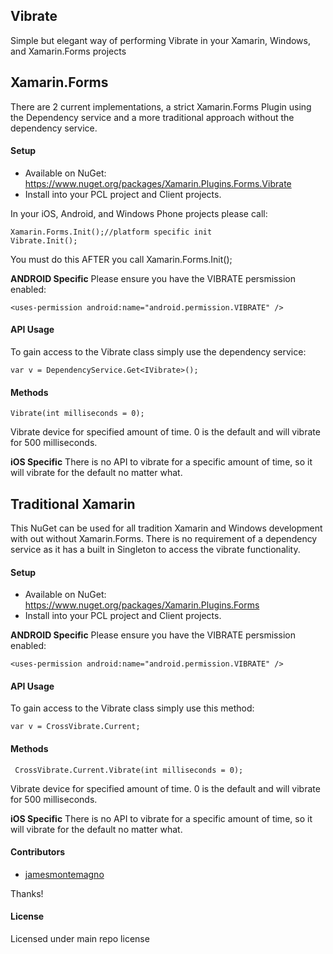 ## Vibrate

Simple but elegant way of performing Vibrate in your Xamarin, Windows, and Xamarin.Forms projects

## Xamarin.Forms
There are 2 current implementations, a strict Xamarin.Forms Plugin using the Dependency service and a more traditional approach without the dependency service.

#### Setup
* Available on NuGet: https://www.nuget.org/packages/Xamarin.Plugins.Forms.Vibrate
* Install into your PCL project and Client projects.

In your iOS, Android, and Windows Phone projects please call:

```
Xamarin.Forms.Init();//platform specific init
Vibrate.Init();
```

You must do this AFTER you call Xamarin.Forms.Init();


**ANDROID Specific**
Please ensure you have the VIBRATE persmission enabled:

```
<uses-permission android:name="android.permission.VIBRATE" />
```

#### API Usage

To gain access to the Vibrate class simply use the dependency service:

```
var v = DependencyService.Get<IVibrate>();
```

#### Methods

```
Vibrate(int milliseconds = 0);
```

Vibrate device for specified amount of time. 0 is the default and will vibrate for 500 milliseconds.

**iOS Specific**
There is no API to vibrate for a specific amount of time, so it will vibrate for the default no matter what.



## Traditional Xamarin
This NuGet can be used for all tradition Xamarin and Windows development with out without Xamarin.Forms. There is no requirement of a dependency service as it has a built in Singleton to access the vibrate functionality.


#### Setup
* Available on NuGet: https://www.nuget.org/packages/Xamarin.Plugins.Forms
* Install into your PCL project and Client projects.

**ANDROID Specific**
Please ensure you have the VIBRATE persmission enabled:

```
<uses-permission android:name="android.permission.VIBRATE" />
```

#### API Usage

To gain access to the Vibrate class simply use this method:

```
var v = CrossVibrate.Current;
```

#### Methods

```
 CrossVibrate.Current.Vibrate(int milliseconds = 0);
```

Vibrate device for specified amount of time. 0 is the default and will vibrate for 500 milliseconds.

**iOS Specific**
There is no API to vibrate for a specific amount of time, so it will vibrate for the default no matter what.


#### Contributors
* [jamesmontemagno](https://github.com/jamesmontemagno)

Thanks!

#### License
Licensed under main repo license
